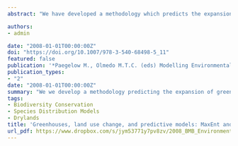 ```yaml
---
abstract: "We have developed a methodology which predicts the expansion of greenhouses and evaluates the results, combining a species distribution model (MaxEnt) and a simulator of land use change (Geomod). In the simulations, we take into account not only the effect of different environmental variables governing greenhouse expansion but also the spatial distribution of the error. The method has been tested on a region of SE Spain to establish future greenhouse-expansion scenarios. The results indicate that the combination of MaxEnt and Geomod improves the predictive capacity, as well as the functional interpretation of land use change models. "

authors:
- admin

date: "2008-01-01T00:00:00Z"
doi: "https://doi.org/10.1007/978-3-540-68498-5_11"
featured: false
publication: '*Paegelow M., Olmedo M.T.C. (eds) Modelling Environmental Dynamics. Environmental Science and Engineering (Environmental Science). Springer, Berlin, Heidelberg*'
publication_types:
- "2"
date: "2008-01-01T00:00:00Z"
summary: "We we develop a methodology predicting the expansion of greenhouses by combining a species distribution model (MaxEnt) and a simulator of land use change (Geomod)."
tags:
- Biodiversity Conservation
- Species Distribution Models
- Drylands
title: 'Greenhouses, land use change, and predictive models: MaxEnt and Geomod working together'
url_pdf: https://www.dropbox.com/s/jym53771y7pv8zv/2008_BMB_Environmental_Dynamics.pdf?dl=1
---
```


